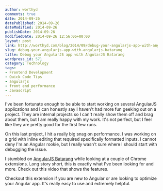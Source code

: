 ```yaml
---
author: worthyd
comments: true
date: 2014-09-26 
datePublished: 2014-09-26  
dateModified: 2014-09-26 
publishDate: 2014-09-26  
modifiedDate: 2014-09-26 12:56:06+00:00
layout: post
link: http://worthyd.com/blog/2014/09/debug-your-angularjs-app-with-angularjs-batarang/
slug: debug-your-angularjs-app-with-angularjs-batarang
title: Debug your AngularJS app with AngularJS Batarang
wordpress_id: 571
category: Technology
tags:
- Frontend Development
- Quick Code Tips
- angularjs
- front end performance
- Javascript
---
```


I've been fortunate enough to be able to start working on several AngularJS applications and I can honestly say I haven't had more fun geeking out on a project.  They are internal projects so I can't really show them off and brag about them, but I am really happy with my work.  It's not perfect, but I feel like they are pretty good for the first few runs.

On this last project, I hit a really big snag on performance.  I was working on a grid with inline editing that required specifically formatted inputs.  I cannot deny I'm an Angular rookie, but I really wasn't sure where I should start with debugging the issue. 

I stumbled on [AngularJS Batarang](https://chrome.google.com/webstore/detail/angularjs-batarang/ighdmehidhipcmcojjgiloacoafjmpfk?hl=en) while looking at a couple of Chrome extensions.  Long story short, this is exactly what I've been looking for and more.  Check out this video that shows the features.



Checkout this extension if you are new to Angular or are looking to optimize your Angular app.  It's really easy to use and extremely helpful.
